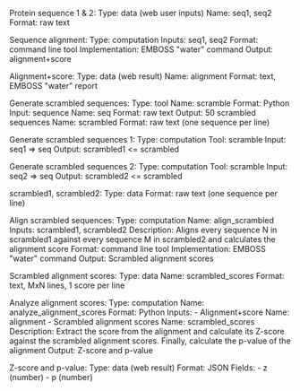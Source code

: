 Protein sequence 1 & 2:
    Type: data (web user inputs)
    Name: seq1, seq2
    Format: raw text

Sequence alignment:
    Type: computation
    Inputs: seq1, seq2
    Format: command line tool
    Implementation: EMBOSS "water" command
    Output: alignment+score

Alignment+score:
    Type: data (web result)
    Name: alignment
    Format: text, EMBOSS "water" report

Generate scrambled sequences:
    Type: tool
    Name: scramble
    Format: Python
    Input: sequence
        Name: seq
        Format: raw text
    Output: 50 scrambled sequences
        Name: scrambled
        Format: raw text (one sequence per line)

Generate scrambled sequences 1:
    Type: computation
    Tool: scramble
    Input: seq1 => seq
    Output: scrambled1 <= scrambled

Generate scrambled sequences 2:
    Type: computation
    Tool: scramble
    Input: seq2 => seq
    Output: scrambled2 <= scrambled

scrambled1, scrambled2:
    Type: data
    Format: raw text (one sequence per line)

Align scrambled sequences:
    Type: computation
    Name: align_scrambled
    Inputs: scrambled1, scrambled2
    Description:
        Aligns every sequence N in scrambled1
         against every sequence M in scrambled2
         and calculates the alignment score
    Format: command line tool
    Implementation: EMBOSS "water" command
    Output: Scrambled alignment scores

Scrambled alignment scores:
    Type: data
    Name: scrambled_scores
    Format: text, MxN lines, 1 score per line

Analyze alignment scores:
    Type: computation
    Name: analyze_alignment_scores
    Format: Python
    Inputs:
        - Alignment+score
            Name: alignment
        - Scrambled alignment scores
            Name: scrambled_scores
    Description:
        Extract the score from the alignment
        and calculate its Z-score against the scrambled alignment scores.
        Finally, calculate the p-value of the alignment
    Output:
        Z-score and p-value

Z-score and p-value:
    Type: data (web result)
    Format: JSON
        Fields:
            - z (number)
            - p (number)